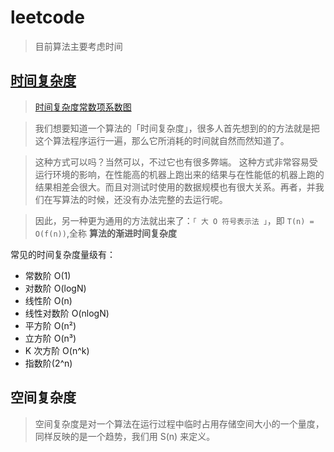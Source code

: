 # leetcode

> 目前算法主要考虑时间

## [时间复杂度](https://zhuanlan.zhihu.com/p/50479555)

> [时间复杂度常数项系数图](https://www.programmercarl.com/%E5%89%8D%E5%BA%8F/%E5%85%B3%E4%BA%8E%E6%97%B6%E9%97%B4%E5%A4%8D%E6%9D%82%E5%BA%A6%EF%BC%8C%E4%BD%A0%E4%B8%8D%E7%9F%A5%E9%81%93%E7%9A%84%E9%83%BD%E5%9C%A8%E8%BF%99%E9%87%8C%EF%BC%81.html#%E4%B8%8D%E5%90%8C%E6%95%B0%E6%8D%AE%E8%A7%84%E6%A8%A1%E7%9A%84%E5%B7%AE%E5%BC%82)

> 我们想要知道一个算法的「时间复杂度」，很多人首先想到的的方法就是把这个算法程序运行一遍，那么它所消耗的时间就自然而然知道了。

> 这种方式可以吗？当然可以，不过它也有很多弊端。
> 这种方式非常容易受运行环境的影响，在性能高的机器上跑出来的结果与在性能低的机器上跑的结果相差会很大。而且对测试时使用的数据规模也有很大关系。再者，并我们在写算法的时候，还没有办法完整的去运行呢。

> 因此，另一种更为通用的方法就出来了：`「 大 O 符号表示法 」`，即 `T(n) = O(f(n))`,全称 **算法的渐进时间复杂度**

常见的时间复杂度量级有：

- 常数阶 O(1)
- 对数阶 O(logN)
- 线性阶 O(n)
- 线性对数阶 O(nlogN)
- 平方阶 O(n²)
- 立方阶 O(n³)
- K 次方阶 O(n^k)
- 指数阶(2^n)

## 空间复杂度

> 空间复杂度是对一个算法在运行过程中临时占用存储空间大小的一个量度，同样反映的是一个趋势，我们用 S(n) 来定义。
